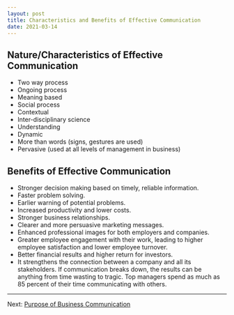 ```yaml
---
layout: post
title: Characteristics and Benefits of Effective Communication
date: 2021-03-14
---
```


## Nature/Characteristics of Effective Communication

- Two way process
- Ongoing process
- Meaning based
- Social process
- Contextual
- Inter-disciplinary science
- Understanding
- Dynamic
- More than words (signs, gestures are used)
- Pervasive (used at all levels of management in business)

## Benefits of Effective Communication

- Stronger decision making based on timely, reliable information.
- Faster problem solving.
- Earlier warning of potential problems.
- Increased productivity and lower costs.
- Stronger business relationships. 
- Clearer and more persuasive marketing messages.
- Enhanced professional images for both employers and companies.
- Greater employee engagement with their work, leading to higher employee satisfaction and lower employee turnover.
- Better financial results and higher return for investors. 
- It strengthens the connection between a company and all its stakeholders. If communication breaks down, the results can be anything from time wasting to tragic. Top managers spend as much as 85 percent of their time communicating with others.

---
Next: [Purpose of Business Communication](https://blog.aadeshshrestha.com.np/2021/03/14/purpose-of-business-communication.html)
        